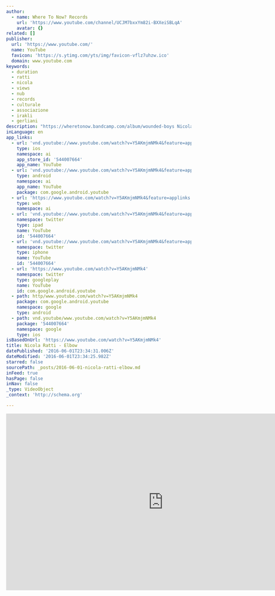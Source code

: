 ```yaml
---
author:
  - name: Where To Now? Records
    url: 'https://www.youtube.com/channel/UCJM7bxxYm82i-BXXeiSBLqA'
    avatar: {}
related: []
publisher:
  url: 'https://www.youtube.com/'
  name: YouTube
  favicon: 'https://s.ytimg.com/yts/img/favicon-vflz7uhzw.ico'
  domain: www.youtube.com
keywords:
  - duration
  - ratti
  - nicola
  - views
  - nub
  - records
  - culturale
  - associazione
  - irakli
  - gerliani
description: "https://wheretonow.bandcamp.com/album/wounded-boys Nicola Ratti 'Elbow', taken from the Cassette 'Wounded Boys' on Where To Now? Records. October 2015."
inLanguage: en
app_links:
  - url: 'vnd.youtube://www.youtube.com/watch?v=Y5AKmjmNMk4&feature=applinks'
    type: ios
    namespace: ai
    app_store_id: '544007664'
    app_name: YouTube
  - url: 'vnd.youtube://www.youtube.com/watch?v=Y5AKmjmNMk4&feature=applinks'
    type: android
    namespace: ai
    app_name: YouTube
    package: com.google.android.youtube
  - url: 'https://www.youtube.com/watch?v=Y5AKmjmNMk4&feature=applinks'
    type: web
    namespace: ai
  - url: 'vnd.youtube://www.youtube.com/watch?v=Y5AKmjmNMk4&feature=applinks'
    namespace: twitter
    type: ipad
    name: YouTube
    id: '544007664'
  - url: 'vnd.youtube://www.youtube.com/watch?v=Y5AKmjmNMk4&feature=applinks'
    namespace: twitter
    type: iphone
    name: YouTube
    id: '544007664'
  - url: 'https://www.youtube.com/watch?v=Y5AKmjmNMk4'
    namespace: twitter
    type: googleplay
    name: YouTube
    id: com.google.android.youtube
  - path: http/www.youtube.com/watch?v=Y5AKmjmNMk4
    package: com.google.android.youtube
    namespace: google
    type: android
  - path: vnd.youtube/www.youtube.com/watch?v=Y5AKmjmNMk4
    package: '544007664'
    namespace: google
    type: ios
isBasedOnUrl: 'https://www.youtube.com/watch?v=Y5AKmjmNMk4'
title: Nicola Ratti - Elbow
datePublished: '2016-06-01T23:34:31.006Z'
dateModified: '2016-06-01T23:34:25.982Z'
starred: false
sourcePath: _posts/2016-06-01-nicola-ratti-elbow.md
inFeed: true
hasPage: false
inNav: false
_type: VideoObject
_context: 'http://schema.org'

---
```

<iframe src="https://cdn.embedly.com/widgets/media.html?src=https%3A%2F%2Fwww.youtube.com%2Fembed%2FY5AKmjmNMk4%3Ffeature%3Doembed&amp;url=http%3A%2F%2Fwww.youtube.com%2Fwatch%3Fv%3DY5AKmjmNMk4&amp;image=https%3A%2F%2Fi.ytimg.com%2Fvi%2FY5AKmjmNMk4%2Fhqdefault.jpg&amp;key=b7d04c9b404c499eba89ee7072e1c4f7&amp;type=text%2Fhtml&amp;schema=youtube" width="854" height="480" scrolling="no" frameborder="0" allowfullscreen="" style=""></iframe>